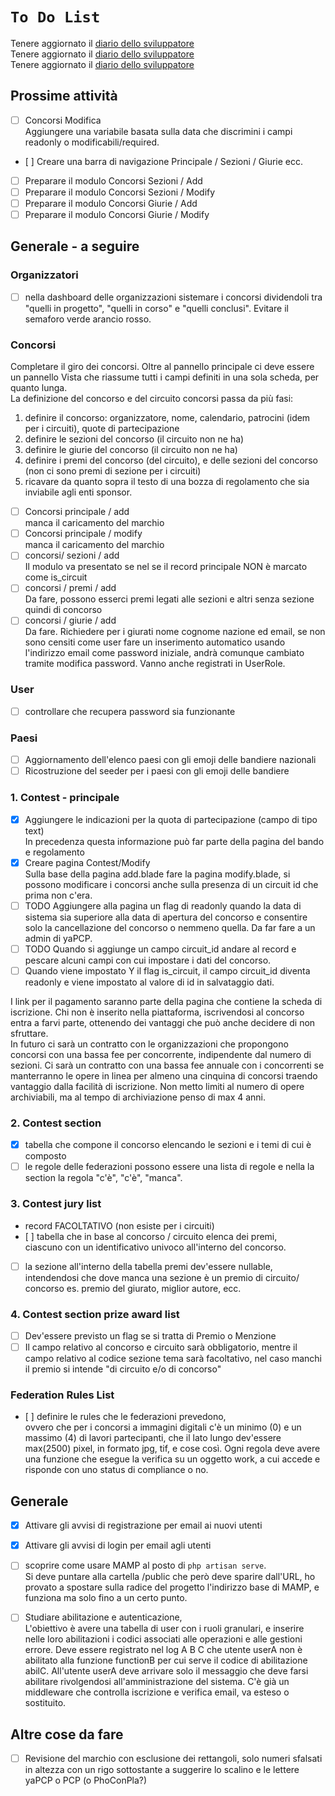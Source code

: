 # `To Do List`

Tenere aggiornato il [diario dello sviluppatore](./index.md)  
Tenere aggiornato il [diario dello sviluppatore](./index.md)  
Tenere aggiornato il [diario dello sviluppatore](./index.md)  

## Prossime attività

* [ ] Concorsi Modifica  
Aggiungere una variabile basata sulla data
che discrimini i campi readonly o modificabili/required.
* [ ] Creare una barra di navigazione Principale / Sezioni / Giurie ecc. 
* [ ] Preparare il modulo Concorsi Sezioni / Add  
* [ ] Preparare il modulo Concorsi Sezioni / Modify  
* [ ] Preparare il modulo Concorsi Giurie / Add  
* [ ] Preparare il modulo Concorsi Giurie / Modify

## Generale - a seguire

### Organizzatori 

* [ ] nella dashboard delle organizzazioni sistemare
i concorsi dividendoli tra "quelli in progetto", "quelli in corso"
e "quelli conclusi". Evitare il semaforo verde arancio rosso.

### Concorsi

Completare il giro dei concorsi. Oltre al pannello principale
ci deve essere un pannello Vista che riassume tutti i campi
definiti in una sola scheda, per quanto lunga.  
La definizione del concorso e del circuito concorsi passa da più fasi:

1. definire il concorso: organizzatore, nome, calendario, patrocini (idem per i circuiti), quote di partecipazione
2. definire le sezioni del concorso (il circuito non ne ha)
3. definire le giurie del concorso (il circuito non ne ha)
4. definire i premi del concorso (del circuito), e delle sezioni del concorso (non ci sono premi di sezione per i circuiti)
5. ricavare da quanto sopra il testo di una bozza di regolamento che sia inviabile agli enti sponsor.

* [ ] Concorsi principale / add  
manca il caricamento del marchio
* [ ] Concorsi principale / modify  
manca il caricamento del marchio
* [ ] concorsi/ sezioni / add  
Il modulo va presentato se nel se il record principale NON è marcato come is_circuit
* [ ] concorsi / premi / add  
Da fare, possono esserci premi legati alle sezioni e altri senza sezione quindi di concorso
* [ ] concorsi / giurie / add  
Da fare. Richiedere per i giurati nome cognome nazione ed email,  se non sono censiti come user fare un inserimento automatico usando l'indirizzo email come password iniziale, andrà comunque cambiato tramite modifica password. Vanno anche registrati in UserRole.

### User

* [ ] controllare che recupera password sia funzionante

### Paesi

* [ ] Aggiornamento dell'elenco paesi con gli emoji delle bandiere nazionali
* [ ] Ricostruzione del seeder per i paesi con gli emoji delle bandiere

### 1. Contest - principale

* [x] Aggiungere le indicazioni per la quota di partecipazione (campo di tipo text)  
In precedenza questa informazione può far parte della pagina del bando e regolamento
* [X] Creare pagina Contest/Modify  
Sulla base della pagina add.blade fare la pagina modify.blade, si possono modificare
i concorsi anche sulla presenza di un circuit id che prima non c'era.
* [ ] TODO Aggiungere alla pagina un flag di readonly quando la data di sistema sia superiore
alla data di apertura del concorso e consentire solo la cancellazione del concorso
o nemmeno quella. Da far fare a un admin di yaPCP.
* [ ] TODO Quando si aggiunge un campo circuit_id andare al record e pescare
alcuni campi con cui impostare i dati del concorso.
* [ ] Quando viene impostato Y il flag is_circuit, il campo circuit_id diventa readonly e
viene impostato al valore di id in salvataggio dati.

I link per il pagamento saranno parte della pagina che contiene la scheda di iscrizione.
Chi non è inserito nella piattaforma, iscrivendosi
al concorso entra a farvi parte, ottenendo dei vantaggi
che può anche decidere di non sfruttare.  
In futuro ci sarà un contratto con le organizzazioni che propongono
concorsi con una bassa fee per concorrente, indipendente dal numero di sezioni.
Ci sarà un contratto con una bassa fee annuale con i concorrenti se manterranno le opere in linea
per almeno una cinquina di concorsi traendo vantaggio dalla facilità di iscrizione.
Non metto limiti al numero di opere archiviabili, ma al tempo di archiviazione
penso di max 4 anni.

### 2. Contest section

* [x] tabella che compone il concorso elencando
le sezioni e i temi di cui è composto
* [ ] le regole delle federazioni possono essere una lista di regole
e nella la section la regola "c'è", "c'è", "manca".

### 3. Contest jury list

* record FACOLTATIVO (non esiste per i circuiti)
* [ ] tabella che in base al concorso / circuito elenca dei premi,  
ciascuno con un identificativo univoco all'interno del concorso.
* [ ] la sezione all'interno della tabella premi dev'essere nullable,  
intendendosi che dove manca una sezione è un premio di circuito/ concorso
es. premio del giurato, miglior autore, ecc.

### 4. Contest section prize award list

* [ ] Dev'essere previsto un flag se si tratta di Premio o Menzione
* [ ] Il campo relativo al concorso e circuito sarà obbligatorio, mentre
il campo relativo al codice sezione tema sarà facoltativo, nel caso manchi
il premio si intende "di circuito e/o di concorso"

### Federation Rules List

* [ ] definire le rules che le federazioni prevedono,  
ovvero che per i concorsi a immagini digitali c'è un
minimo (0) e un massimo (4) di lavori partecipanti,
che il lato lungo dev'essere max(2500) pixel, in formato jpg, tif,
e cose così. Ogni regola deve avere una funzione che esegue la verifica
su un oggetto work, a cui accede e risponde con uno status di compliance o no.

## Generale

* [x] Attivare gli avvisi di registrazione per email ai nuovi utenti
* [x] Attivare gli avvisi di login per email agli utenti
* [ ] scoprire come usare MAMP al posto di `php artisan serve`.  
  Si deve puntare alla cartella /public che però deve sparire dall'URL,
  ho provato a spostare sulla radice del progetto l'indirizzo
  base di MAMP, e funziona ma solo fino a un certo punto.

* [ ] Studiare abilitazione e autenticazione,  
  L'obiettivo è avere una tabella di user con i ruoli granulari,
  e inserire nelle loro abilitazioni i codici associati alle
  operazioni e alle gestioni errore. Deve essere registrato nel
  log A B C che utente userA non è abilitato alla funzione
  functionB per cui serve il codice di abilitazione abilC.
  All'utente userA deve arrivare solo il messaggio che deve
  farsi abilitare rivolgendosi all'amministrazione del sistema.
  C'è già un middleware che controlla iscrizione e verifica email,
  va esteso o sostituito.

## Altre cose da fare

* [ ] Revisione del marchio con esclusione dei rettangoli, solo numeri sfalsati in altezza
  con un rigo sottostante a suggerire lo scalino e le lettere yaPCP o PCP (o PhoConPla?)

